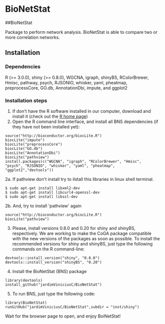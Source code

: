 # BioNetStat

##BioNetStat

Package to perform network analysis. BioNetStat is able to compare two or more correlation networks.

## Installation
### Dependencies
R (>= 3.0.0), shiny (>= 0.8.0), WGCNA, igraph, shinyBS, RColorBrewer, Hmisc, pathway, psych, RJSONIO, whisker, yaml, pheatmap, preprocessCore, GO.db, AnnotationDbi, impute, and ggplot2

### Installation steps

1. If don't have the R software installed in our computer, download and install it (check out the [R home page](http://www.r-project.org/))
2. Open the R command line interface, and install all BNS dependencies (if they have not been installed yet):
```
source("http://bioconductor.org/biocLite.R")
biocLite("impute")
biocLite("preprocessCore")
biocLite("GO.db")
biocLite("AnnotationDbi")
biocLite("pathview")
install.packages(c("WGCNA", "igraph", "RColorBrewer", "Hmisc", "psych", "RJSONIO", "whisker", "yaml", "pheatmap", "ggplot2","devtools")) 
```

2a. If pathview don't install try to ilstall this libraries in linux shell terminal.
```
$ sudo apt-get install libxml2-dev
$ sudo apt-get install libcurl4-openssl-dev
$ sudo apt-get install libssl-dev
```
2b. And, try to install 'pathview' again
```
source("http://bioconductor.org/biocLite.R")
biocLite("pathview")
```
3. Please, install versions 0.8.0 and 0.20 for shiny and shinyBS, respectively. We are working to make the CoGA package compatible with the new versions of the packages as soon as possible. To install the recommended versions for shiny and shinyBS, just type the following commands on the R command-line:
```
devtools::install_version("shiny", "0.8.0")
devtools::install_version("shinyBS", "0.20")
```
4. Install the BioNetStat (BNS) package
```
library(devtools)
install_github("jardimViniciusC/BioNetStat")
```
5. To run BNS, just type the following code:
```
library(BioNetStat)
runGitHub("jardimViniciusC/BioNetStat",subdir = "inst/shiny")
```
Wait for the browser page to open, and enjoy BoiNetStat!
